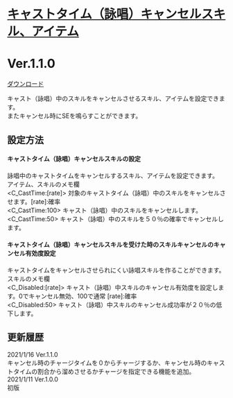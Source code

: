 # [キャストタイム（詠唱）キャンセルスキル、アイテム](https://raw.githubusercontent.com/nuun888/MZ/master/NUUN_CancelCastTime.js)
# Ver.1.1.0
[ダウンロード](https://raw.githubusercontent.com/nuun888/MZ/master/NUUN_CancelCastTime.js)

キャスト（詠唱）中のスキルをキャンセルさせるスキル、アイテムを設定できます。  
またキャンセル時にSEを鳴らすことができます。

## 設定方法
#### キャストタイム（詠唱）キャンセルスキルの設定
詠唱中のキャストタイムをキャンセルするスキル、アイテムを設定できます。  
アイテム、スキルのメモ欄  
<C_CastTime:[rate]> 対象のキャストタイム（詠唱）中のスキルをキャンセルさせます。[rate]:確率  
<C_CastTime:100> キャスト（詠唱）中のスキルをキャンセルします。  
<C_CastTime:50> キャスト（詠唱）中のスキルを５０％の確率でキャンセルします。  

#### キャストタイム（詠唱）キャンセルスキルを受けた時のスキルキャンセルのキャンセル有効度設定
キャストタイムをキャンセルさせられにくい詠唱スキルを作ることができます。  
スキルのメモ欄  
<C_Disabled:[rate]> キャスト（詠唱）中スキルのキャンセル有効度を設定します。0でキャンセル無効、100で通常 [rate]:確率  
<C_Disabled:50> キャスト（詠唱）中スキルのキャンセル成功率が２０％の低下します。  

## 更新履歴
2021/1/16 Ver.1.1.0  
キャンセル時のチャージタイムを０からチャージするか、キャンセル時のキャストタイムの割合から溜めさせるかチャージを指定できる機能を追加。  
2021/1/11 Ver.1.0.0  
初版  
